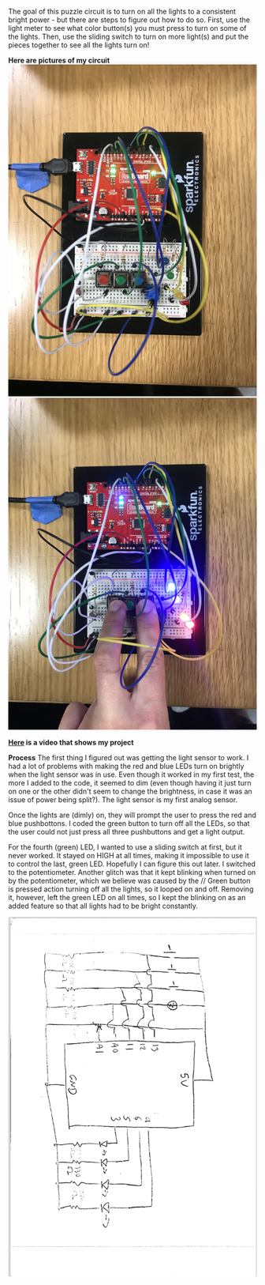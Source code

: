 The goal of this puzzle circuit is to turn on all the lights to a consistent bright power - but there are steps to figure out how to do so. First, use the light meter to see what color button(s) you must press to turn on some of the lights. Then, use the sliding switch to turn on more light(s) and put the pieces together to see all the lights turn on!

**Here are pictures of my circuit**
![](circuitpicture.JPG)
![](circuitpictureinuse.JPG)

**[Here](https://youtu.be/8g22FEsRuYo) is a video that shows my project**

**Process**
The first thing I figured out was getting the light sensor to work. I had a lot of problems with making the red and blue LEDs turn on brightly when the light sensor was in use. Even though it worked in my first test, the more I added to the code, it seemed to dim (even though having it just turn on one or the other didn't seem to change the brightness, in case it was an issue of power being split?). The light sensor is my first analog sensor.

Once the lights are (dimly) on, they will prompt the user to press the red and blue pushbottons. I coded the green button to turn off all the LEDs, so that the user could not just press all three pushbuttons and get a light output.

For the fourth (green) LED, I wanted to use a sliding switch at first, but it never worked. It stayed on HIGH at all times, making it impossible to use it to control the last, green LED. Hopefully I can figure this out later. I switched to the potentiometer. Another glitch was that it kept blinking when turned on by the potentiometer, which we believe was caused by the // Green button is pressed action turning off all the lights, so it looped on and off. Removing it, however, left the green LED on all times, so I kept the blinking on as an added feature so that all lights had to be bright constantly.

![](schematic.jpg)
